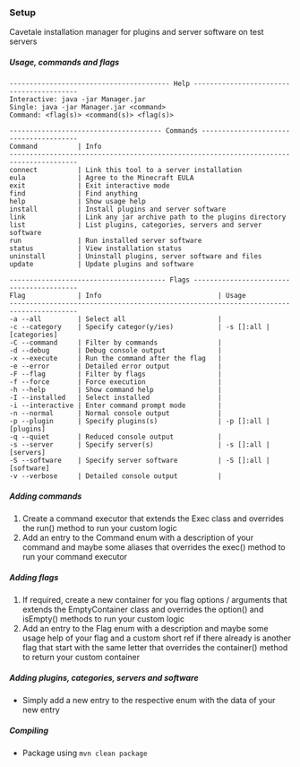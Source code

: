 ### Setup
Cavetale installation manager for plugins and server software on test servers

##### Usage, commands and flags
```
---------------------------------------- Help -----------------------------------------
Interactive: java -jar Manager.jar
Single: java -jar Manager.jar <command>
Command: <flag(s)> <command(s)> <flag(s)>

-------------------------------------- Commands ---------------------------------------
Command          | Info                                                                
---------------------------------------------------------------------------------------
connect          | Link this tool to a server installation                             
eula             | Agree to the Minecraft EULA                                         
exit             | Exit interactive mode                                               
find             | Find anything                                                       
help             | Show usage help                                                     
install          | Install plugins and server software                                 
link             | Link any jar archive path to the plugins directory                  
list             | List plugins, categories, servers and server software               
run              | Run installed server software                                       
status           | View installation status                                            
uninstall        | Uninstall plugins, server software and files                        
update           | Update plugins and software                                         

--------------------------------------- Flags -----------------------------------------
Flag             | Info                             | Usage                            
---------------------------------------------------------------------------------------
-a --all         | Select all                       |                                  
-c --category    | Specify categor(y/ies)           | -s []:all | [categories]         
-C --command     | Filter by commands               |                                  
-d --debug       | Debug console output             |                                  
-x --execute     | Run the command after the flag   |                                  
-e --error       | Detailed error output            |                                  
-F --flag        | Filter by flags                  |                                  
-f --force       | Force execution                  |                                  
-h --help        | Show command help                |                                  
-I --installed   | Select installed                 |                                  
-i --interactive | Enter command prompt mode        |                                  
-n --normal      | Normal console output            |                                  
-p --plugin      | Specify plugins(s)               | -p []:all | [plugins]         
-q --quiet       | Reduced console output           |                                  
-s --server      | Specify server(s)                | -s []:all | [servers]            
-S --software    | Specify server software          | -S []:all | [software]           
-v --verbose     | Detailed console output          |                                  
```

##### Adding commands
1. Create a command executor that extends the Exec class and overrides the run() method to run your custom logic
2. Add an entry to the Command enum with a description of your command and maybe some aliases that overrides the exec() method to run your command executor

##### Adding flags
1. If required, create a new container for you flag options / arguments that extends the EmptyContainer class and overrides the option() and isEmpty() methods to run your custom logic
2. Add an entry to the Flag enum with a description and maybe some usage help of your flag and a custom short ref if there already is another flag that start with the same letter that overrides the container() method to return your custom container

##### Adding plugins, categories, servers and software
- Simply add a new entry to the respective enum with the data of your new entry

##### Compiling
- Package using `mvn clean package`
